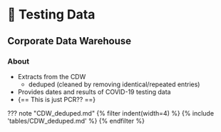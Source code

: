 # :test_tube: Testing Data

## Corporate Data Warehouse

### About

* Extracts from the CDW
  * deduped (cleaned by removing identical/repeated entries)
* Provides dates and results of COVID-19 testing data 
* {== This is just PCR?? ==}

??? note "CDW_deduped.md"
{% filter indent(width=4) %}
{% include 'tables/CDW_deduped.md' %}
{% endfilter %}

